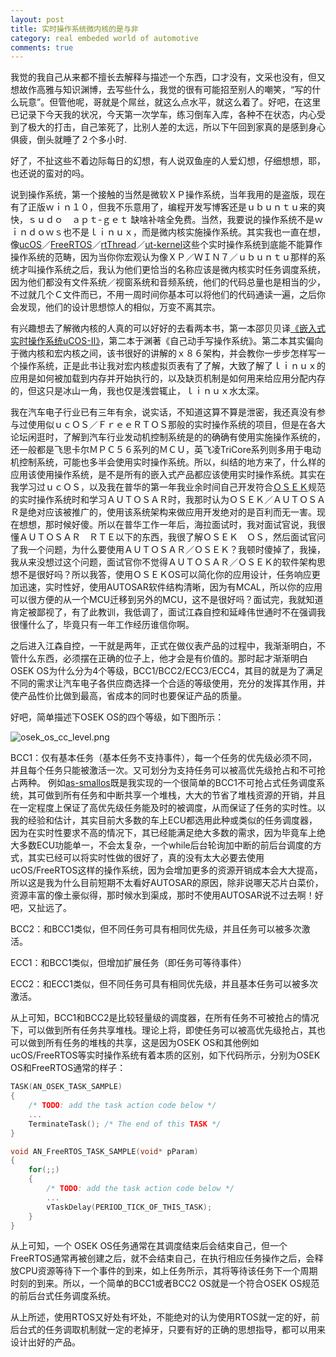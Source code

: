 ```yaml
---
layout: post
title: 实时操作系统微内核的是与非
category: real embeded world of automotive
comments: true
---
```


我觉的我自己从来都不擅长去解释与描述一个东西，口才没有，文采也没有，但又想故作高雅与知识渊博，去写些什么，我觉的很有可能招至别人的嘲笑，“写的什么玩意”。但管他呢，哥就是个屌丝，就这么点水平，就这么着了。好吧，在这里已记录下今天我的状况，今天第一次学车，练习倒车入库，各种不在状态，内心受到了极大的打击，自己笨死了，比别人差的太远，所以下午回到家真的是感到身心俱疲，倒头就睡了２个多小时.

好了，不扯这些不着边际每日的幻想，有人说双鱼座的人爱幻想，仔细想想，耶，也还说的蛮对的吗。

说到操作系统，第一个接触的当然是微软ＸＰ操作系统，当年我用的是盗版，现在有了正版ｗｉｎ１０，但我不乐意用了，编程开发写博客还是ｕｂｕｎｔｕ来的爽快，ｓｕｄｏ　ａｐｔ-ｇｅｔ 缺啥补啥全免费。当然，我要说的操作系统不是ｗｉｎｄｏｗｓ也不是ｌｉｎｕｘ，而是微内核实施操作系统。其实我也一直在想，像[ucOS](https://www.micrium.com/)／[FreeRTOS](http://www.freertos.org/)／[rtThread](http://www.rt-thread.org/)／[ut-kernel](http://www.t-engine.org/)这些个实时操作系统到底能不能算作操作系统的范畴，因为当你你宏观认为像ＸＰ／ＷＩＮ７／ｕｂｕｎｔｕ那样的系统才叫操作系统之后，我认为他们更恰当的名称应该是微内核实时任务调度系统，因为他们都没有文件系统／视窗系统和音频系统，他们的代码总量也是相当的少，不过就几个Ｃ文件而已，不用一周时间你基本可以将他们的代码通读一遍，之后你会发现，他们的设计思想惊人的相似，万变不离其宗。

有兴趣想去了解微内核的人真的可以好好的去看两本书，第一本邵贝贝译[《嵌入式实时操作系统uCOS-II》](http://vdisk.weibo.com/s/iryrM3l9ybim)，第二本于渊著《自己动手写操作系统》。第二本其实偏向于微内核和宏内核之间，该书很好的讲解的ｘ８６架构，并会教你一步步怎样写一个操作系统，正是此书让我对宏内核虚拟页表有了了解，大致了解了ｌｉｎｕｘ的应用是如何被加载到内存并开始执行的，以及缺页机制是如何用来给应用分配内存的，但这只是冰山一角，我也仅是浅尝辄止，ｌｉｎｕｘ水太深。

我在汽车电子行业已有三年有余，说实话，不知道这算不算是泄密，我还真没有参与过使用似ｕｃＯＳ／ＦｒｅｅＲＴＯＳ那般的实时操作系统的项目，但是在各大论坛闲逛时，了解到汽车行业发动机控制系统是的的确确有使用实施操作系统的，还一般都是飞思卡尔ＭＰＣ５６系列的ＭＣＵ，英飞凌TriCore系列则多用于电动机控制系统，可能也多半会使用实时操作系统。所以，纠结的地方来了，什么样的应用该使用操作系统，是不是所有的嵌入式产品都应该使用实时操作系统。其实在我学习过ｕｃＯＳ，以及我在普华的第一年我业余时间自己开发符合[ＯＳＥＫ](portal.osek-vdx.org/files/pdf/specs/os223.pdf)规范的实时操作系统时和学习ＡＵＴＯＳＡＲ时，我那时认为ＯＳＥＫ／ＡＵＴＯＳＡＲ是绝对应该被推广的，使用该系统架构来做应用开发绝对的是百利而无一害。现在想想，那时候好傻。所以在普华工作一年后，海拉面试时，我对面试官说，我很懂ＡＵＴＯＳＡＲ　ＲＴＥ以下的东西，我很了解ＯＳＥＫ　ＯＳ，然后面试官问了我一个问题，为什么要使用ＡＵＴＯＳＡＲ／ＯＳＥＫ？我顿时傻掉了，我操，我从来没想过这个问题，面试官你不觉得ＡＵＴＯＳＡＲ／ＯＳＥＫ的软件架构思想不是很好吗？所以我答，使用ＯＳＥＫOS可以简化你的应用设计，任务响应更加迅速，实时性好，使用AUTOSAR软件结构清晰，因为有MCAL，所以你的应用可以很方便的从一个MCU迁移到另外的MCU，这不是很好吗？面试完，我就知道肯定被鄙视了，有了此教训，我低调了，面试江森自控和延峰伟世通时不在强调我很懂什么了，毕竟只有一年工作经历谁信你啊。

之后进入江森自控，一干就是两年，正式在做仪表产品的过程中，我渐渐明白，不管什么东西，必须摆在正确的位子上，他才会是有价值的。那时起才渐渐明白OSEK OS为什么分为4个等级，BCC1/BCC2/ECC3/ECC4，其目的就是为了满足不同的需求让汽车电子各供应商选择一个合适的等级使用，充分的发挥其作用，并使产品性价比做到最高，省成本的同时也要保证产品的质量。

好吧，简单描述下OSEK OS的四个等级，如下图所示：

![osek_os_cc_level.png](/as/images/rewoa/osek_os_cc_level.png)

BCC1：仅有基本任务（基本任务不支持事件），每一个任务的优先级必须不同，并且每个任务只能被激活一次。又可划分为支持任务可以被高优先级抢占和不可抢占两种。 例如[as-smallos](https://github.com/parai/as/tree/master/com/as.infrastructure/system/kernel/small)既是我实现的一个很简单的BCC1不可抢占式任务调度系统，其可做到所有任务和中断共享一个堆栈，大大的节省了堆栈资源的开销，并且在一定程度上保证了高优先级任务能及时的被调度，从而保证了任务的实时性。以我的经验和估计，其实目前大多数的车上ECU都选用此种或类似的任务调度器，因为在实时性要求不高的情况下，其已经能满足绝大多数的需求，因为毕竟车上绝大多数ECU功能单一，不会太复杂，一个while后台轮询加中断的前后台调度的方式，其实已经可以将实时性做的很好了，真的没有太大必要去使用ucOS/FreeRTOS这样的操作系统，因为会增加更多的资源开销成本会大大提高，所以这是我为什么目前短期不太看好AUTOSAR的原因，除非说哪天芯片白菜价，资源丰富的像土豪似得，那时候水到渠成，那时不使用AUTOSAR说不过去啊！好吧，又扯远了。

BCC2：和BCC1类似，但不同任务可具有相同优先级，并且任务可以被多次激活。

ECC1：和BCC1类似，但增加扩展任务（即任务可等待事件）

ECC2：和ECC1类似，但不同任务可具有相同优先级，并且基本任务可以被多次激活。

从上可知，BCC1和BCC2是比较轻量级的调度器，在所有任务不可被抢占的情况下，可以做到所有任务共享堆栈。理论上将，即使任务可以被高优先级抢占，其也可以做到所有任务的堆栈的共享，这是因为OSEK OS和其他例如ucOS/FreeRTOS等实时操作系统有着本质的区别，如下代码所示，分别为OSEK OS和FreeRTOS通常的样子：

```c
TASK(AN_OSEK_TASK_SAMPLE)
{
	/* TODO: add the task action code below */
	...
	TerminateTask(); /* The end of this TASK */
}

void AN_FreeRTOS_TASK_SAMPLE(void* pParam)
{
	for(;;)
	{
		/* TODO: add the task action code below */
		...
		vTaskDelay(PERIOD_TICK_OF_THIS_TASK);
	}
}

```

从上可知，一个 OSEK OS任务通常在其调度结束后会结束自己，但一个FreeRTOS通常再被创建之后，就不会结束自己，在执行相应任务操作之后，会释放CPU资源等待下一个事件的到来，如上任务所示，其将等待该任务下一个周期时刻的到来。所以，一个简单的BCC1或者BCC2 OS就是一个符合OSEK OS规范的前后台式任务调度系统。

从上所述，使用RTOS又好处有坏处，不能绝对的认为使用RTOS就一定的好，前后台式的任务调取机制就一定的老掉牙，只要有好的正确的思想指导，都可以用来设计出好的产品。








